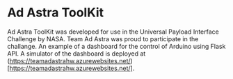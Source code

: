 # Ad Astra ToolKit
Ad Astra ToolKit was developed for use in the Universal Payload Interface Challenge by NASA.  Team Ad Astra was proud to participate in the challange.  An example of a dashboard for the control of Arduino using Flask API.  A simulator of the dashboard is deployed at (https://teamadastrahw.azurewebsites.net/)[https://teamadastrahw.azurewebsites.net/]. 
